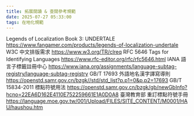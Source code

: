 ```yaml
---
title: 拓展閱讀 & 查閱參考規範
date: 2025-07-27 05:33:00
tags: 在地化規範
---
```


Legends of Localization Book 3: UNDERTALE
https://www.fangamer.com/products/legends-of-localization-undertale
W3C 中文排版需求
https://www.w3.org/TR/clreq
RFC 5646 Tags for Identifying Languages
https://www.rfc-editor.org/rfc/rfc5646.html
IANA 語言子標籤註冊中心
https://www.iana.org/assignments/language-subtag-registry/language-subtag-registry
GB/T 17693 外語地名漢字譯寫導則
https://openstd.samr.gov.cn/bzgk//std/std_list?p.p1=0&p.p2=17693
GB/T 15834-2011 標點符號用法
https://openstd.samr.gov.cn/bzgk/gb/newGbInfo?hcno=22EA6D162E4110E752259661E1A0D0A8
臺灣教育部 重訂標點符號手冊
https://language.moe.gov.tw/001/Upload/FILES/SITE_CONTENT/M0001/HAU/haushou.htm